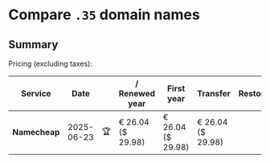 # Compare `.35` domain names

## Summary

Pricing (excluding taxes):

| Service | Date |  | / Renewed year | First year | Transfer | Restoration |
|--|--|--|--|--|--|--|
| **Namecheap** | 2025-06-23 | 🏆 | € 26.04<br>($ 29.98) | € 26.04<br>($ 29.98) | € 26.04<br>($ 29.98) |  |
